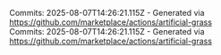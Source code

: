 Commits: 2025-08-07T14:26:21.115Z - Generated via https://github.com/marketplace/actions/artificial-grass
<br>
Commits: 2025-08-07T14:26:21.115Z - Generated via https://github.com/marketplace/actions/artificial-grass
<br>
